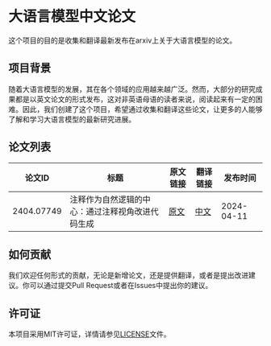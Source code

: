 # 大语言模型中文论文

这个项目的目的是收集和翻译最新发布在arxiv上关于大语言模型的论文。

## 项目背景

随着大语言模型的发展，其在各个领域的应用越来越广泛。然而，大部分的研究成果都是以英文论文的形式发布，这对非英语母语的读者来说，阅读起来有一定的困难。因此，我们创建了这个项目，希望通过收集和翻译这些论文，让更多的人能够了解和学习大语言模型的最新研究进展。

## 论文列表

| 论文ID | 标题 | 原文链接 | 翻译链接 | 发布时间 |
| ------ | ---- | -------- | -------- | -------- |
| 2404.07749 | 注释作为自然逻辑的中心：通过注释视角改进代码生成 | [原文](https://arxiv.org/html/2404.07549v1) | [中文](https://1openwindow.github.io/llm-essay-chinese-translation/essay/2404_07549v1/) | 2024-04-11 |
<!-- place_holder -->

## 如何贡献

我们欢迎任何形式的贡献，无论是新增论文，还是提供翻译，或者是提出改进建议。你可以通过提交Pull Request或者在Issues中提出你的建议。

## 许可证

本项目采用MIT许可证，详情请参见[LICENSE](LICENSE)文件。
